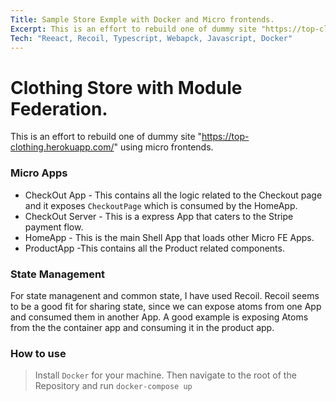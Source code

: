 ```yaml
---
Title: Sample Store Exmple with Docker and Micro frontends.
Excerpt: This is an effort to rebuild one of dummy site "https://top-clothing.herokuapp.com/" using micro frontends.
Tech: "Reeact, Recoil, Typescript, Webapck, Javascript, Docker"
---
```


# Clothing Store with Module Federation.
This is an effort to rebuild one of dummy site "https://top-clothing.herokuapp.com/" using micro frontends.

### Micro Apps
- CheckOut App - This contains all the logic related to the Checkout page and it exposes `CheckoutPage` which is consumed by the HomeApp.
- CheckOut Server - This is a express App that caters to the Stripe payment flow.
- HomeApp - This is the main Shell App that loads other Micro FE Apps.
- ProductApp -This contains all the Product related components.

### State Management 
For state managenent and common state, I have used Recoil. Recoil seems to be a good fit for sharing state, since we can expose atoms from one App and consumed them in another App. A good example is exposing Atoms from the the container app and consuming it in the product app.

### How to use
> Install `Docker` for your machine.
> Then navigate to the root of the Repository and run `docker-compose up`
